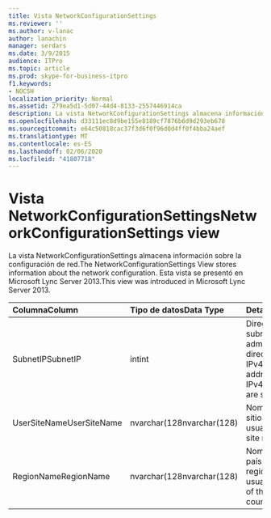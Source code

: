 ```yaml
---
title: Vista NetworkConfigurationSettings
ms.reviewer: ''
ms.author: v-lanac
author: lanachin
manager: serdars
ms.date: 3/9/2015
audience: ITPro
ms.topic: article
ms.prod: skype-for-business-itpro
f1.keywords:
- NOCSH
localization_priority: Normal
ms.assetid: 279ea5d1-5d07-44d4-8133-2557446914ca
description: La vista NetworkConfigurationSettings almacena información sobre la configuración de red. Esta vista se presentó en Microsoft Lync Server 2013.
ms.openlocfilehash: d33111ec8d9be155e8189cf7876b6d9d293eb678
ms.sourcegitcommit: e64c50818cac37f3d6f0f96d0d4ff0f4bba24aef
ms.translationtype: MT
ms.contentlocale: es-ES
ms.lasthandoff: 02/06/2020
ms.locfileid: "41807718"
---
```

# <a name="networkconfigurationsettings-view"></a><span data-ttu-id="d1093-104">Vista NetworkConfigurationSettings</span><span class="sxs-lookup"><span data-stu-id="d1093-104">NetworkConfigurationSettings view</span></span>
 
<span data-ttu-id="d1093-105">La vista NetworkConfigurationSettings almacena información sobre la configuración de red.</span><span class="sxs-lookup"><span data-stu-id="d1093-105">The NetworkConfigurationSettings View stores information about the network configuration.</span></span> <span data-ttu-id="d1093-106">Esta vista se presentó en Microsoft Lync Server 2013.</span><span class="sxs-lookup"><span data-stu-id="d1093-106">This view was introduced in Microsoft Lync Server 2013.</span></span>
  
|<span data-ttu-id="d1093-107">**Columna**</span><span class="sxs-lookup"><span data-stu-id="d1093-107">**Column**</span></span>|<span data-ttu-id="d1093-108">**Tipo de datos**</span><span class="sxs-lookup"><span data-stu-id="d1093-108">**Data Type**</span></span>|<span data-ttu-id="d1093-109">**Detalles**</span><span class="sxs-lookup"><span data-stu-id="d1093-109">**Details**</span></span>|
|:-----|:-----|:-----|
|<span data-ttu-id="d1093-110">SubnetIP</span><span class="sxs-lookup"><span data-stu-id="d1093-110">SubnetIP</span></span>  <br/> |<span data-ttu-id="d1093-111">int</span><span class="sxs-lookup"><span data-stu-id="d1093-111">int</span></span>  <br/> |<span data-ttu-id="d1093-112">Dirección IP de subred (solo se admiten las direcciones IPv4).</span><span class="sxs-lookup"><span data-stu-id="d1093-112">Subnet IP address (only IPv4 addresses are supported).</span></span>  <br/> |
|<span data-ttu-id="d1093-113">UserSiteName</span><span class="sxs-lookup"><span data-stu-id="d1093-113">UserSiteName</span></span>  <br/> |<span data-ttu-id="d1093-114">nvarchar(128</span><span class="sxs-lookup"><span data-stu-id="d1093-114">nvarchar(128)</span></span>  <br/> |<span data-ttu-id="d1093-115">Nombre del sitio del usuario.</span><span class="sxs-lookup"><span data-stu-id="d1093-115">User's site name.</span></span>  <br/> |
|<span data-ttu-id="d1093-116">RegionName</span><span class="sxs-lookup"><span data-stu-id="d1093-116">RegionName</span></span>  <br/> |<span data-ttu-id="d1093-117">nvarchar(128</span><span class="sxs-lookup"><span data-stu-id="d1093-117">nvarchar(128)</span></span>  <br/> |<span data-ttu-id="d1093-118">Nombre del país o de la región del usuario.</span><span class="sxs-lookup"><span data-stu-id="d1093-118">Name of the user's country/region.</span></span>  <br/> |
   

